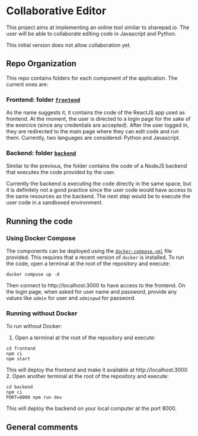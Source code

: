 # Collaborative Editor

This project aims at implementing an online tool similar to sharepad.io. The user will be able to collaborate editing code in Javascript and Python.

This initial version does not allow collaboration yet.

## Repo Organization
This repo contains folders for each component of the application. The current ones are:

### Frontend: folder [`frontend`](./frontend/)
As the name suggests it, it contains the code of the ReactJS app used as frontend. At the moment, the user is directed to a login page for the sake of the exercice (since any credentials are accepted). After the user logged in, they are redirected to the main page where they can edit code and run them. Currently, two languages are considered: Python and Javascript.

### Backend: folder  [`backend`](./backend/)
Similar to the previous, the folder contains the code of a NodeJS backend that executes the code provided by the user.

Currently the backend is executing the code directly in the same space, but it is definitely not a good practice since the user code would have access to the same resources as the backend.
The next step would be to execute the user code in a sandboxed environment.

## Running the code

### Using Docker Compose
The components can be deployed using the [`docker-compose.yml`](./docker-compose.yml) file provided. This requires that a recent version of `docker` is installed. To run the code, open a terminal at the root of the repository and execute:

```shell
docker compose up -d
```

Then connect to http://localhost:3000 to have access to the frontend. On the login page, when asked for user name and password, provide any values like `admin` for user and `adminpwd` for password.

### Running without Docker
To run without Docker:
1. Open a terminal at the root of the repository  and execute:
```shell
cd frontend
npm ci
npm start
```
This will deploy the frontend and make it available at http://localhost:3000
2. Open another terminal at the root of the repository and execute:
```shell
cd backend
npm ci
PORT=8000 npm run dev
```
This will deploy the backend on your local computer at the port 8000.

## General comments

